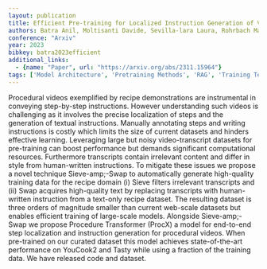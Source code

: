 ```yaml
---
layout: publication
title: Efficient Pre-training for Localized Instruction Generation of Videos
authors: Batra Anil, Moltisanti Davide, Sevilla-lara Laura, Rohrbach Marcus, Keller Frank
conference: "Arxiv"
year: 2023
bibkey: batra2023efficient
additional_links:
  - {name: "Paper", url: "https://arxiv.org/abs/2311.15964"}
tags: ['Model Architecture', 'Pretraining Methods', 'RAG', 'Training Techniques', 'Transformer']
---
```

Procedural videos exemplified by recipe demonstrations are instrumental in conveying step-by-step instructions. However understanding such videos is challenging as it involves the precise localization of steps and the generation of textual instructions. Manually annotating steps and writing instructions is costly which limits the size of current datasets and hinders effective learning. Leveraging large but noisy video-transcript datasets for pre-training can boost performance but demands significant computational resources. Furthermore transcripts contain irrelevant content and differ in style from human-written instructions. To mitigate these issues we propose a novel technique Sieve-amp;-Swap to automatically generate high-quality training data for the recipe domain (i) Sieve filters irrelevant transcripts and (ii) Swap acquires high-quality text by replacing transcripts with human-written instruction from a text-only recipe dataset. The resulting dataset is three orders of magnitude smaller than current web-scale datasets but enables efficient training of large-scale models. Alongside Sieve-amp;-Swap we propose Procedure Transformer (ProcX) a model for end-to-end step localization and instruction generation for procedural videos. When pre-trained on our curated dataset this model achieves state-of-the-art performance on YouCook2 and Tasty while using a fraction of the training data. We have released code and dataset.

